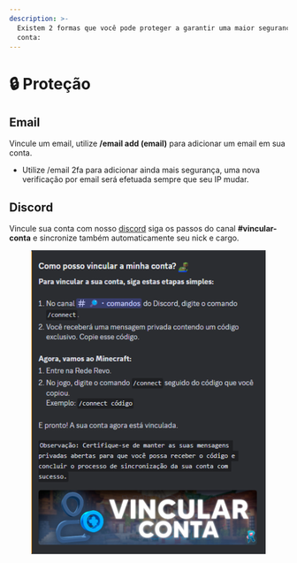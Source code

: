 ```yaml
---
description: >-
  Existem 2 formas que você pode proteger a garantir uma maior segurança em sua
  conta:
---
```


# 🔒 Proteção

## Email

Vincule um email, utilize **/email add (email)** para adicionar um email em sua conta.

* Utilize /email 2fa para adicionar ainda mais segurança, uma nova verificação por email será efetuada sempre que seu IP mudar.

## Discord

Vincule sua conta com nosso [discord](https://discord.com/channels/793269891557490688/932722581222600794) siga os passos do canal **#vincular-conta** e sincronize também automaticamente seu nick e cargo.

<figure><img src="../.gitbook/assets/image.png" alt=""><figcaption></figcaption></figure>
